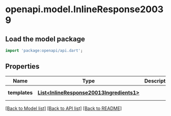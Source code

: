 # openapi.model.InlineResponse20039

## Load the model package
```dart
import 'package:openapi/api.dart';
```

## Properties
Name | Type | Description | Notes
------------ | ------------- | ------------- | -------------
**templates** | [**List&lt;InlineResponse20013Ingredients1&gt;**](InlineResponse20013Ingredients1.md) |  | [default to []]

[[Back to Model list]](../README.md#documentation-for-models) [[Back to API list]](../README.md#documentation-for-api-endpoints) [[Back to README]](../README.md)


